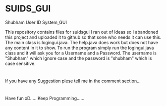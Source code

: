 # SUIDS_GUI
Shubham User ID System_GUI 

This repository contains files for suidsgui
I ran out of Ideas so I abandoned this project and uploaded it to github so that sone who needs it can use this.
The main class is logingui.java.
The help.java does work but does not have any content in it to show.
To run the program simply run the logingui.java class and it will ask you for a Username and a Password.
The username is "Shubham" which Ignore case and the password is "shubham" which is case sensitive.
#
If you have any Suggestion plese tell me in the comment section...
#
Have fun xD..... Keep Programming......
